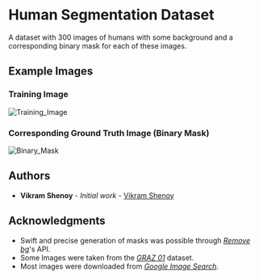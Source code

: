 # Human Segmentation Dataset

A dataset with 300 images of humans with some background and a corresponding binary mask for each of these images.

## Example Images

### Training Image

![Training_Image](https://github.com/VikramShenoy97/Human-Segmentation-Dataset/blob/master/Training_Images/271.jpg)

### Corresponding Ground Truth Image (Binary Mask)

![Binary_Mask](https://github.com/VikramShenoy97/Human-Segmentation-Dataset/blob/master/Ground_Truth/271.png)


## Authors

* **Vikram Shenoy** - *Initial work* - [Vikram Shenoy](https://github.com/VikramShenoy97)

## Acknowledgments

* Swift and precise generation of masks was possible through [*Remove bg*](https://www.remove.bg)'s API.
* Some Images were taken from the [*GRAZ 01*](http://www-old.emt.tugraz.at/~pinz/data/) dataset.
* Most images were downloaded from [*Google Image Search*](https://images.google.com/?gws_rd=ssl).
